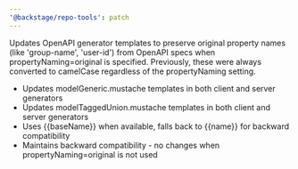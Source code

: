 ```yaml
---
'@backstage/repo-tools': patch
---
```


Updates OpenAPI generator templates to preserve original property names (like 'group-name', 'user-id') from OpenAPI specs when propertyNaming=original is specified. Previously, these were always converted to camelCase regardless of the propertyNaming setting.

- Updates modelGeneric.mustache templates in both client and server generators
- Updates modelTaggedUnion.mustache templates in both client and server generators
- Uses {{baseName}} when available, falls back to {{name}} for backward compatibility
- Maintains backward compatibility - no changes when propertyNaming=original is not used
